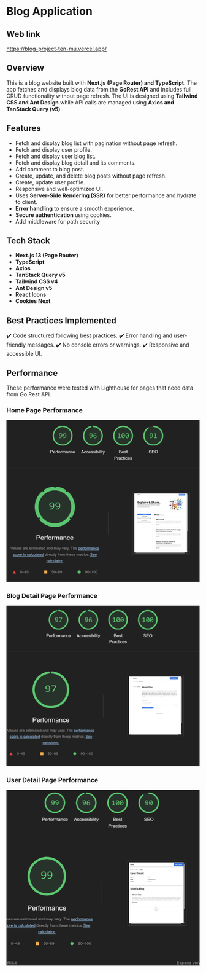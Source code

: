 # Blog Application

## Web link

https://blog-project-ten-mu.vercel.app/

## Overview

This is a blog website built with **Next.js (Page Router) and TypeScript**. The app fetches and displays blog data from the **GoRest API** and includes full CRUD functionality without page refresh. The UI is designed using **Tailwind CSS and Ant Design** while API calls are managed using **Axios and TanStack Query (v5)**.

## Features

- Fetch and display blog list with pagination without page refresh.
- Fetch and display user profile.
- Fetch and display user blog list.
- Fetch and display blog detail and its comments.
- Add comment to blog post.
- Create, update, and delete blog posts without page refresh.
- Create, update user profile.
- Responsive and well-optimized UI.
- Uses **Server-Side Rendering (SSR)** for better performance and hydrate to client.
- **Error handling** to ensure a smooth experience.
- **Secure authentication** using cookies.
- Add middleware for path security

## Tech Stack

- **Next.js 13 (Page Router)**
- **TypeScript**
- **Axios**
- **TanStack Query v5**
- **Tailwind CSS v4**
- **Ant Design v5**
- **React Icons**
- **Cookies Next**

## Best Practices Implemented

✔️ Code structured following best practices.
✔️ Error handling and user-friendly messages.
✔️ No console errors or warnings.
✔️ Responsive and accessible UI.

## Performance

These performance were tested with Lighthouse for pages that need data from Go Rest API.

### Home Page Performance

![Home Page Performance](public/images/lh-home.png)

### Blog Detail Page Performance

![Blog Detail Page Performance](public/images/lh-blog-detail.png)

### User Detail Page Performance

![User Detail Page Performance](public/images/lh-user-detail.png)
